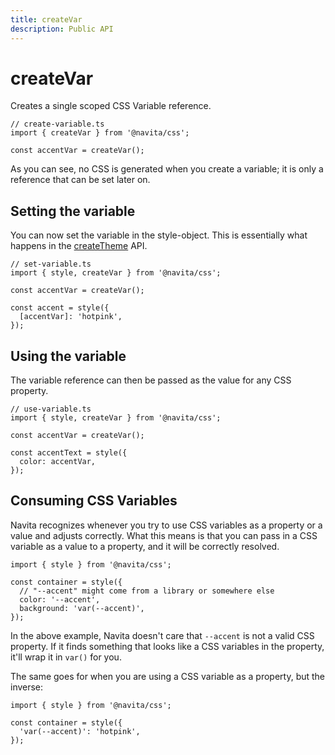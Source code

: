 ```yaml
---
title: createVar
description: Public API
---
```


# createVar

Creates a single scoped CSS Variable reference.

```tsx compile
// create-variable.ts
import { createVar } from '@navita/css';

const accentVar = createVar();
```

As you can see, no CSS is generated when you create a variable; it is only a reference that can be set later on.

## Setting the variable

You can now set the variable in the style-object.
This is essentially what happens in the [createTheme](./200-createTheme.md) API.

```tsx compile
// set-variable.ts
import { style, createVar } from '@navita/css';

const accentVar = createVar();

const accent = style({
  [accentVar]: 'hotpink',
});
```

## Using the variable

The variable reference can then be passed as the value for any CSS property.

```tsx compile
// use-variable.ts
import { style, createVar } from '@navita/css';

const accentVar = createVar();

const accentText = style({
  color: accentVar,
});
```

## Consuming CSS Variables

Navita recognizes whenever you try to use CSS variables as a property or a value and adjusts correctly. 
What this means is that you can pass in a CSS variable as a value to a property, and it will be correctly resolved.

```tsx compile filename="variable-as-value.ts"
import { style } from '@navita/css';

const container = style({
  // "--accent" might come from a library or somewhere else
  color: '--accent',
  background: 'var(--accent)',
});
```

In the above example, Navita doesn't care that `--accent` is not a valid CSS property.
If it finds something that looks like a CSS variables in the property, it'll wrap it in `var()` for you.

The same goes for when you are using a CSS variable as a property, but the inverse:

```tsx compile filename="variable-as-property.ts"
import { style } from '@navita/css';

const container = style({
  'var(--accent)': 'hotpink',
});
```
